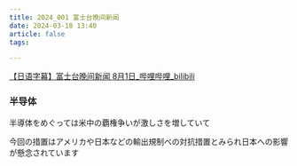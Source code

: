 ```yaml
---
title: 2024_001 富士台晚间新闻
date: 2024-03-18 13:40
article: false
tags: 

---
```


[【日语字幕】富士台晚间新闻 8月1日\_哔哩哔哩\_bilibili](https://www.bilibili.com/video/BV1vx4y1X7VU/?spm_id_from=333.1007.0.0&vd_source=338635871bb18ae304690456cef4e012)

### 半导体 

半導体をめぐっては米中の覇権争いが激しさを増していて [](https://www.bilibili.com/video/BV1vx4y1X7VU?t=213.6)


今回の措置はアメリカや日本などの輸出規制べの対抗措置とみられ日本への影響が懸念されています
